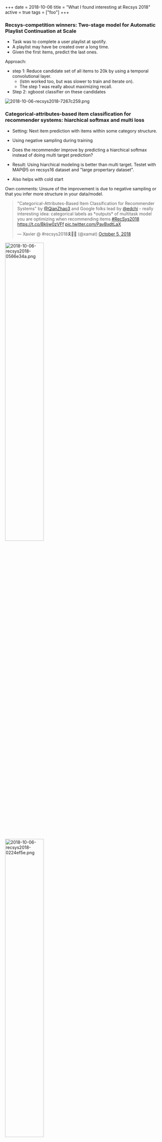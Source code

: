 +++
date = 2018-10-06
title = "What I found interesting at Recsys 2018"
active = true
tags = ["foo"]
+++

### Recsys-competition winners: Two-stage model for Automatic Playlist Continuation at Scale

- Task was to complete a user playlist at spotify.
- A playlist may have be created over a long time.
- Given the first items, predict the last ones.

Approach:
- step 1: Reduce candidate set of all items to 20k by using a temporal convolutional layer.
  + (lstm worked too, but was slower to train and iterate on).
  + The step 1 was really about maximizing recall.
- Step 2: xgboost classifier on these candidates

<img alt="2018-10-06-recsys2018-7267c259.png" src="/assets/2018-10-06-recsys2018-7267c259.png" width="" height="" >

### Categorical-attributes-based item classification for recommender systems: hiarchical softmax and multi loss

- Setting: Next item prediction with items within some category structure.
- Using negative sampling during training

- Does the recommender improve by predicting a hiarchical softmax instead of doing multi target prediction?

- Result: Using hiarchical modeling is better than multi target. Testet with MAP@5 on recsys16 dataset and "large propertary dataset".
- Also helps with cold start

Own comments: Unsure of the improvement is due to negative sampling or that you infer more structure in your data/model.

<blockquote class="twitter-tweet" data-lang="en"><p lang="en" dir="ltr">&quot;Categorical-Attributes-Based Item Classification for Recommender Systems&quot; by <a href="https://twitter.com/QianZhao3?ref_src=twsrc%5Etfw">@QianZhao3</a> and Google folks lead by <a href="https://twitter.com/edchi?ref_src=twsrc%5Etfw">@edchi</a> - really interesting idea: categorical labels as *outputs* of multitask model you are optimizing when recommending items <a href="https://twitter.com/hashtag/RecSys2018?src=hash&amp;ref_src=twsrc%5Etfw">#RecSys2018</a> <a href="https://t.co/Bkljw0zVFf">https://t.co/Bkljw0zVFf</a> <a href="https://t.co/PavBxdtLaX">pic.twitter.com/PavBxdtLaX</a></p>&mdash; Xavier @ #recsys2018🎗🤖🏃 (@xamat) <a href="https://twitter.com/xamat/status/1048331032619970560?ref_src=twsrc%5Etfw">October 5, 2018</a></blockquote>
<script async src="https://platform.twitter.com/widgets.js" charset="utf-8"></script>


<img alt="2018-10-06-recsys2018-0566e34a.png" src="/assets/2018-10-06-recsys2018-0566e34a.png" width="50%" height="" >

<img alt="2018-10-06-recsys2018-0224ef5e.png" src="/assets/2018-10-06-recsys2018-0224ef5e.png" width="50%" height="" >

### Keynote dlrs - Joachims: Deep learning with logged bandit feedback

- idea: utilize current policy to build a better contextual bandits to recommend.
- using Inverse Propensity Scoring
- Using Self-normalizing IPS estimator (SNIPS)
- Also using self normalizing

<img alt="2018-10-06-recsys2018-0867f3e3.png" src="/assets/2018-10-06-recsys2018-0867f3e3.png" width="" height="" >

<img alt="2018-10-06-recsys2018-7462e07d.png" src="/assets/2018-10-06-recsys2018-7462e07d.png" width="" height="" >

<img alt="2018-10-06-recsys2018-2df58514.png" src="/assets/2018-10-06-recsys2018-2df58514.png" width="" height="" >


### News session-based recommendations using DNN

- A recommendation algorithm to recommend news.
- Freshness and coldstart big problems.
- Separate item representation that uses a lot of content, independent of users
- Unfortunately not tested in prod (authors from large news corp.)
- Tested on offline data: Beats everything, incl gru4rec ++

<img alt="2018-10-06-recsys2018-ba51b891.png" src="/assets/2018-10-06-recsys2018-ba51b891.png" width="" height="" >

### Keynote 2 dlrs - Ray Jiang, deepmind: slate recommendation (part 1)

- predict a full feed instead of single items
- use a VAE to do this,
- Works really well.
- Tested on Recsys 2015: was the best slate dataset they could find

<img alt="2018-10-06-recsys2018-ce298161.png" src="/assets/2018-10-06-recsys2018-ce298161.png" width="" height="" >

<img alt="2018-10-06-recsys2018-da23e997.png" src="/assets/2018-10-06-recsys2018-da23e997.png" width="" height="" >

https://arxiv.org/abs/1803.01682

### Calibrated Recommendations

- If you have seen 70% drama and 30% horror, optimizing a recommender on precision, the best solution is to give you 100% drama and get 70% precision.
- The paper suggests to calibrate the recommendations to be more representative.
- Done by regularizing the recommendations with the KL divergence of categories (genres in this case)
- Done as a post processing step.
- Result: Can rerank top recommendations to a much more representative distribution without losing accuracy.

https://dl.acm.org/citation.cfm?id=3240372

### On the robustness and discriminative power of information retrieval metrics for top-N recommendation

- An evaluation of robustness of many offline metrics at different ranking level. E.g. MRR@5, Recall@10, MAP@100, ...

- Takeaway 1: Use a high cutoff (e.g. 100 instead of 10) when doing offline evaluations, like MRR. The metric is more robust, and highly correlated to the MRR@10 values
- Takeaway 2: MRR is one of the lesser robust offline metrics.

<img alt="2018-10-06-recsys2018-6ac93198.png" src="/assets/2018-10-06-recsys2018-6ac93198.png" width="" height="" >

Takeaway 2: mrr er ganske lite robust.

https://dl.acm.org/authorize.cfm?key=N668684


### Unbiased offline recommender evaluation for missing-not-at-random implicit feedback

> Implicit-feedback Recommenders (ImplicitRec) leverage positive only user-item interactions, such as clicks, to learn personalized user preferences. Recommenders are often evaluated and compared offline using datasets collected from online platforms. These platforms are subject to popularity bias (i.e., popular items are more likely to be presented and interacted with), and therefore logged ground truth data are Missing-Not-At-Random (MNAR).


- "Average over all" estimators are biased in Implicit rec datasets
- Use IPS to evaluate policies.
- reduce bias with 30% in a yahoo! music datset.

https://dl.acm.org/citation.cfm?id=3240355

### Explore, Exploit, and Explain: Personalizing Explainable Recommendations with Bandits


- Feed-bandit that uses a factorization machine to predict and explain recommendations
- context: Home page of spotify account. Different shelves of recommendations, each with an explanation ("because you recently listened to..")

http://delivery.acm.org/10.1145/3250000/3240354/p31-mcinerney.pdf?ip=174.6.124.233&id=3240354&acc=OPENTOC&key=4D4702B0C3E38B35%2E4D4702B0C3E38B35%2E4D4702B0C3E38B35%2E9F04A3A78F7D3B8D&__acm__=1538868450_78d9f029117ea1cb4d8fd52fa6709528


### Generation meets recommendation - "Generating new items that fit most users"

> - "Consider a movie studio aiming to produce a set of new movies for summer release: What types of movies it should produce? Who would the movies appeal to?"
- "Specifically, we leverage the latent space obtained by training a deep generative model---the Variational Autoencoder (VAE)---via a loss function that incorporates both rating performance and item reconstruction terms."
- "We then apply a greedy search algorithm that utilizes this learned latent space to jointly obtain K plausible new items, and user groups that would find the items appealing."

https://arxiv.org/abs/1808.01199

### What happens if users only share last n days of data? (Exploring recommendations under user-controlled data filtering)

> - "Using the MovieLens dataset as a testbed, we evaluated three widely used collaborative filtering algorithms."
- "Our experiments demonstrate that filtering out historical user data does not significantly affect the overall recommendation performance."
- Impacts those who opted out (naturally)

https://scholar.google.com/citations?user=Vyj2jeoAAAAJ&hl=en#d=gs_md_cita-d&p=&u=%2Fcitations%3Fview_op%3Dview_citation%26hl%3Den%26user%3DVyj2jeoAAAAJ%26citation_for_view%3DVyj2jeoAAAAJ%3A2osOgNQ5qMEC%26tzom%3D420

### Interactive recommendation via deep neural memory augmented contextual bandits

- created a recsys simulator? check out...
https://dl.acm.org/citation.cfm?id=3240344
